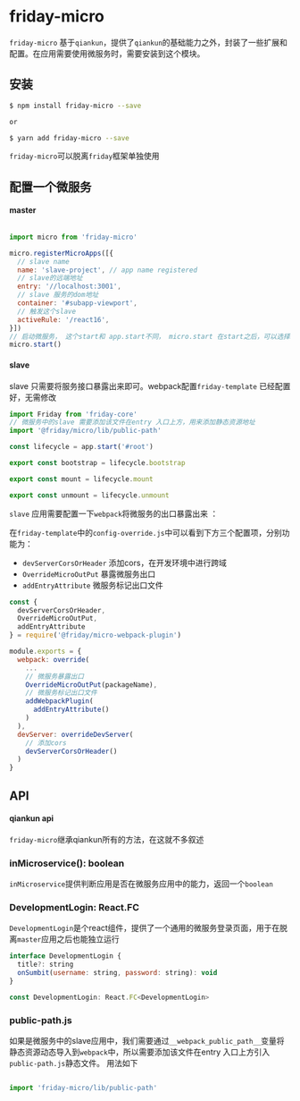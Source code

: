 

# friday-micro 

`friday-micro` 基于`qiankun`，提供了`qiankun`的基础能力之外，封装了一些扩展和配置。在应用需要使用微服务时，需要安装到这个模块。

## 安装

```bash
$ npm install friday-micro --save 

or 

$ yarn add friday-micro --save 
```

`friday-micro`可以脱离`friday`框架单独使用

## 配置一个微服务
#### master 

```javascript

import micro from 'friday-micro'

micro.registerMicroApps([{
  // slave name
  name: 'slave-project', // app name registered
  // slave的远端地址
  entry: '//localhost:3001',
  // slave 服务的dom地址
  container: '#subapp-viewport',
  // 触发这个slave
  activeRule: '/react16',
}])
// 启动微服务， 这个start和 app.start不同， micro.start 在start之后，可以选择场景触发。
micro.start()

```

#### slave
slave 只需要将服务接口暴露出来即可。webpack配置`friday-template` 已经配置好，无需修改

```js
import Friday from 'friday-core'
// 微服务中的slave 需要添加该文件在entry 入口上方，用来添加静态资源地址
import '@friday/micro/lib/public-path'

const lifecycle = app.start('#root')

export const bootstrap = lifecycle.bootstrap

export const mount = lifecycle.mount

export const unmount = lifecycle.unmount

```
`slave` 应用需要配置一下`webpack`将微服务的出口暴露出来	：

在`friday-template`中的`config-override.js`中可以看到下方三个配置项，分别功能为：
- `devServerCorsOrHeader` 添加cors，在开发环境中进行跨域
- `OverrideMicroOutPut` 暴露微服务出口
- `addEntryAttribute` 微服务标记出口文件

```js
const { 
  devServerCorsOrHeader, 
  OverrideMicroOutPut, 
  addEntryAttribute  
} = require('@friday/micro-webpack-plugin')

module.exports = {
  webpack: override(
    ...
    // 微服务暴露出口
    OverrideMicroOutPut(packageName),
    // 微服务标记出口文件
    addWebpackPlugin(
      addEntryAttribute()
    )
  ),
  devServer: overrideDevServer(
    // 添加cors
    devServerCorsOrHeader()
  )
}
```



## API 
#### qiankun api
`friday-micro`继承qiankun所有的方法，在这就不多叙述

### inMicroservice(): boolean

`inMicroservice`提供判断应用是否在微服务应用中的能力，返回一个`boolean`

### DevelopmentLogin: React.FC
`DevelopmentLogin`是个react组件，提供了一个通用的微服务登录页面，用于在脱离`master`应用之后也能独立运行

```javascript
interface DevelopmentLogin {
  title?: string
  onSumbit(username: string, password: string): void
}

const DevelopmentLogin: React.FC<DevelopmentLogin>
```
### public-path.js

如果是微服务中的slave应用中，我们需要通过`__webpack_public_path__`变量将静态资源动态导入到`webpack`中，所以需要添加该文件在entry 入口上方引入
`public-path.js`静态文件。 用法如下

```javascript

import 'friday-micro/lib/public-path'
```




